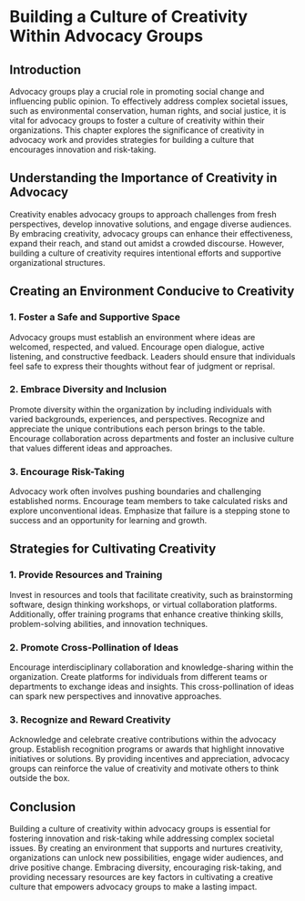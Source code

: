 Building a Culture of Creativity Within Advocacy Groups
================================================================

Introduction
------------

Advocacy groups play a crucial role in promoting social change and influencing public opinion. To effectively address complex societal issues, such as environmental conservation, human rights, and social justice, it is vital for advocacy groups to foster a culture of creativity within their organizations. This chapter explores the significance of creativity in advocacy work and provides strategies for building a culture that encourages innovation and risk-taking.

Understanding the Importance of Creativity in Advocacy
------------------------------------------------------

Creativity enables advocacy groups to approach challenges from fresh perspectives, develop innovative solutions, and engage diverse audiences. By embracing creativity, advocacy groups can enhance their effectiveness, expand their reach, and stand out amidst a crowded discourse. However, building a culture of creativity requires intentional efforts and supportive organizational structures.

Creating an Environment Conducive to Creativity
-----------------------------------------------

### 1. Foster a Safe and Supportive Space

Advocacy groups must establish an environment where ideas are welcomed, respected, and valued. Encourage open dialogue, active listening, and constructive feedback. Leaders should ensure that individuals feel safe to express their thoughts without fear of judgment or reprisal.

### 2. Embrace Diversity and Inclusion

Promote diversity within the organization by including individuals with varied backgrounds, experiences, and perspectives. Recognize and appreciate the unique contributions each person brings to the table. Encourage collaboration across departments and foster an inclusive culture that values different ideas and approaches.

### 3. Encourage Risk-Taking

Advocacy work often involves pushing boundaries and challenging established norms. Encourage team members to take calculated risks and explore unconventional ideas. Emphasize that failure is a stepping stone to success and an opportunity for learning and growth.

Strategies for Cultivating Creativity
-------------------------------------

### 1. Provide Resources and Training

Invest in resources and tools that facilitate creativity, such as brainstorming software, design thinking workshops, or virtual collaboration platforms. Additionally, offer training programs that enhance creative thinking skills, problem-solving abilities, and innovation techniques.

### 2. Promote Cross-Pollination of Ideas

Encourage interdisciplinary collaboration and knowledge-sharing within the organization. Create platforms for individuals from different teams or departments to exchange ideas and insights. This cross-pollination of ideas can spark new perspectives and innovative approaches.

### 3. Recognize and Reward Creativity

Acknowledge and celebrate creative contributions within the advocacy group. Establish recognition programs or awards that highlight innovative initiatives or solutions. By providing incentives and appreciation, advocacy groups can reinforce the value of creativity and motivate others to think outside the box.

Conclusion
----------

Building a culture of creativity within advocacy groups is essential for fostering innovation and risk-taking while addressing complex societal issues. By creating an environment that supports and nurtures creativity, organizations can unlock new possibilities, engage wider audiences, and drive positive change. Embracing diversity, encouraging risk-taking, and providing necessary resources are key factors in cultivating a creative culture that empowers advocacy groups to make a lasting impact.

